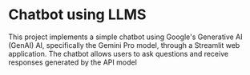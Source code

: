 # Chatbot using LLMS
This project implements a simple chatbot using Google's Generative AI (GenAI) AI, specifically the Gemini Pro model, through a Streamlit web application. The chatbot allows users to ask questions and receive responses generated by the API model
